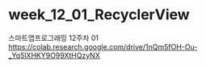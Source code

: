 # week_12_01_RecyclerView
스마트앱프로그래밍 12주차 01
https://colab.research.google.com/drive/1nQm5fOH-Ou-_Yq5lXHKY9O99XtHQzyNX
